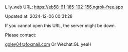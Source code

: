 Lily_web URL: https://eb58-61-165-102-156.ngrok-free.app

Updated at: 2024-12-06 00:31:28

If you cannot open this URL, the server might be down.

Please contact: 

goley04@foxmail.com Or Wechat:GL_yeaH